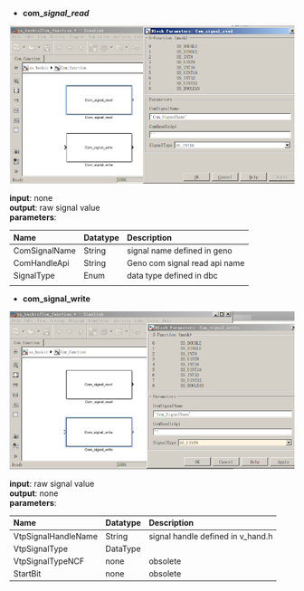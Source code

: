 * **com\_**_**signal\_read**_

![](/assets/com_signal_read.PNG)

**input**: none  
**output**: raw signal value  
**parameters**:

| Name | Datatype | Description |
| :--- | :--- | :--- |
| ComSignalName | String | signal name defined in geno |
| ComHandleApi | String | Geno com signal read api name |
| SignalType | Enum | data type defined in dbc |
|  |  |  |

* **com\_signal\_write**

![](/assets/com_signal_write.PNG)

**input**: raw signal value  
**output**: none  
**parameters**:

| Name | Datatype | Description |
| :--- | :--- | :--- |
| VtpSignalHandleName | String | signal handle defined in v\_hand.h |
| VtpSignalType | DataType |  |
| VtpSignalTypeNCF | none | obsolete |
| StartBit | none | obsolete |



